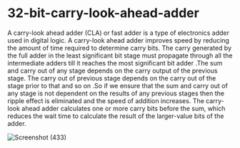 # 32-bit-carry-look-ahead-adder

A carry-look ahead adder (CLA) or fast adder is a type of electronics adder used in digital logic. A carry-look ahead
adder improves speed by reducing the amount of time required to determine carry bits. The carry generated by the full 
adder in the least significant bit stage must propagate through all the intermediate adders till it reaches the most 
significant bit adder .The sum and carry out of any stage depends on the carry output of the previous stage. The carry 
out of previous stage depends on the carry out of the stage prior to that and so on .So if we ensure that the sum and 
carry out of any stage is not dependent on the results of any previous stages then the ripple effect is eliminated and the 
speed of addition increases. The carry-look ahead adder calculates one or more carry bits before the sum, which 
reduces the wait time to calculate the result of the larger-value bits of the adder.

![Screenshot (433)](https://github.com/Sharathsv08/32-bit-carry-look-ahead-adder/assets/123817826/cd0284c9-c915-4b78-a18b-34f10a05a1bf)

